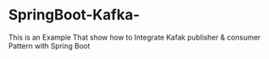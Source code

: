 # SpringBoot-Kafka-
This is an Example That show how to Integrate Kafak publisher &amp; consumer Pattern with Spring Boot
